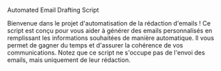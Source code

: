 Automated Email Drafting Script

Bienvenue dans le projet d'automatisation de la rédaction d'emails ! Ce script est conçu pour vous aider à générer des emails personnalisés en remplissant les informations souhaitées de manière automatique. Il vous permet de gagner du temps et d'assurer la cohérence de vos communications. Notez que ce script ne s'occupe pas de l'envoi des emails, mais uniquement de leur rédaction.
